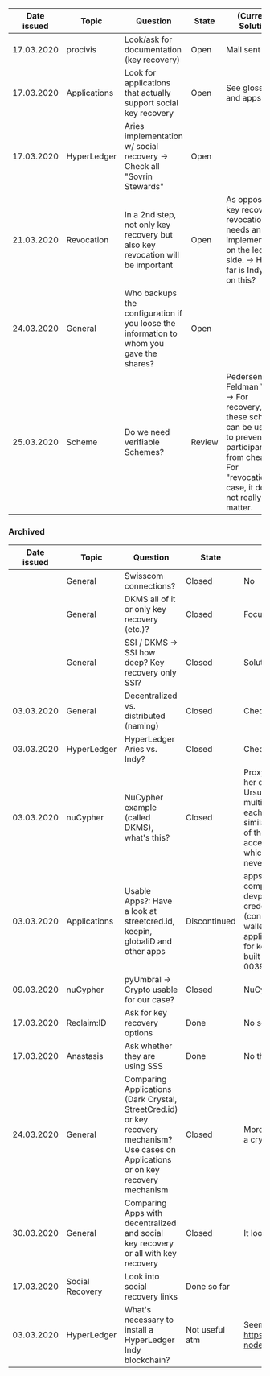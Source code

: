 | Date issued  | Topic | Question | State | (Current) Solution | Next meeting |
| :-----------: | ------------- | --------------------- | ------- | ---------------------- | :---------: |
| 17.03.2020 | procivis | Look/ask for documentation (key recovery) | Open | Mail sent |  |
| 17.03.2020 | Applications | Look for applications that actually support social key recovery | Open | See glossary and apps.md | |
| 17.03.2020 | HyperLedger | Aries implementation w/ social recovery -> Check all "Sovrin Stewards" | Open | | |
| 21.03.2020 | Revocation | In a 2nd step, not only key recovery but also key revocation will be important | Open | As opposed to key recovery, revocation needs an implementation on the ledger side. -> How far is Indy etc on this? ||
| 24.03.2020 | General | Who backups the configuration if you loose the information to whom you gave the shares? | Open |||
| 25.03.2020 | Scheme | Do we need verifiable Schemes? | Review | Pedersen, Feldman VSS...<br>-> For recovery, these schemes can be useful to prevent participants from cheating. For "revocation"-case, it does not really matter. |x|

### Archived
| Date issued  | Topic | Question | State | (Current) Solution | Next meeting |
| :-----------: | ------------- | --------------------- | ------- | ---------------------- | :---------: |
| | General | Swisscom connections? | Closed | No | |
| | General | DKMS all of it or only key recovery (etc.)?  | Closed | Focus key recovery | |
| | General | SSI / DKMS -> SSI how deep? Key recovery only SSI? | Closed | Solution has to be usable for SSI/FIDO | |
| 03.03.2020 | General | Decentralized vs. distributed (naming) | Closed  | Check glossary | |
| 03.03.2020 | HyperLedger | HyperLedger Aries vs. Indy? | Closed | Check glossary | |
| 03.03.2020 | nuCypher | NuCypher example (called DKMS), what's this? | Closed | Proxy Re-Encryption: Basically, Alice is able to encrypt her data, then let that data be "proxy-reencrypted" by Ursula (untrusted 3rd party) or in NuCyphers case multiple Ursulas (what makes it a **D**KMS). The Ursulas each get a fragment of the reencryption key (sharding similair to shamir secret sharing). Bob then goes to each of the Ursulas and asks for the data. If Alice granted Bob access, Bob needs to find M of N Ursulas to get the data which is decryptable by him. In the process, the data is never decrypted. | |
| 03.03.2020 | Applications | Usable Apps?: Have a look at streetcred.id, keepin, globaliD and other apps | Discontinued | apps.md & Look into streetcred devportal. -> wallet is completely interoperable with aries protocol standard. devportal is easy way to talk to their API to issue credentials etc for aries wallets without writing code (connections, credentials, verifications, organizations..). wallet should be great tool for developing own applications with detailed error messages etc. Nothing for key recovery on the devportal -> email: no solution built in so far, but will also be using mnemonic (bip-0039).|x|
| 09.03.2020 | nuCypher | pyUmbral -> Crypto usable for our case? | Closed | NuCypher does not meet our requirements |  |
| 17.03.2020 | Reclaim:ID | Ask for key recovery options | Done | No solution. They may use anastasis. | |
| 17.03.2020 | Anastasis | Ask whether they are using SSS | Done | No they have their own implementation. | |
| 24.03.2020 | General | Comparing Applications (Dark Crystal, StreetCred.id) or key recovery mechanism? Use cases on Applications or on key recovery mechanism | Closed | More focus on apps or "merge" an SSI app together with a crypto sharing app | |
| 30.03.2020 | General | Comparing Apps with decentralized and social key recovery or all with key recovery | Closed  | It looks like comparing also other mechanism | |
| 17.03.2020 | Social Recovery | Look into social recovery links | Done so far | | |
| 03.03.2020 | HyperLedger | What's necessary to install a HyperLedger Indy blockchain? | Not useful atm | Seems to be pretty easy with docker -> https://github.com/hyperledger/indy-node/blob/master/environment/docker/pool/README.md | |
